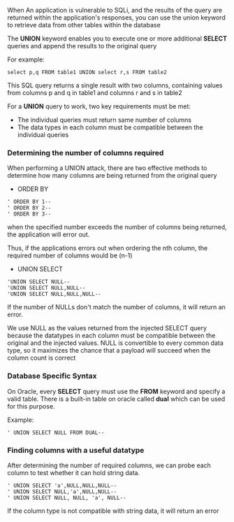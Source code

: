 
When An application is vulnerable to SQLi, and the results of the query are returned within the application's responses, you can use the union keyword to retrieve data from other tables within the database


The **UNION** keyword enables you to execute one or more additional **SELECT** queries and append the results to the original query



For example:

```
select p,q FROM table1 UNION select r,s FROM table2

```


This SQL query returns a single result with two columns, containing values from columns p and q in table1 and columns r and s in table2



For a **UNION** query to work, two key requirements must be met:

- The individual queries must return same number of columns
- The data types in each column must be compatible between the individual queries






### Determining the number of columns required


When performing a UNION attack, there are two effective methods to determine how many columns are being returned from the original query


- ORDER BY

```
' ORDER BY 1--
' ORDER BY 2--
' ORDER BY 3--
```


when the specified number exceeds the number of columns being returned, the application will error out. 

Thus, if the applications errors out when ordering the nth column, the required number of columns would be (n-1)





- UNION SELECT

```
'UNION SELECT NULL--
'UNION SELECT NULL,NULL--
'UNION SELECT NULL,NULL,NULL--
```



If the number of NULLs don't match the number of columns, it will return an error. 

We use NULL as the values returned from the injected SELECT query because the datatypes in each column must be compatible between the original and the injected values. NULL is convertible to every common data type, so it maximizes the chance that a payload will succeed when the column count is correct




### Database Specific Syntax


On Oracle, every **SELECT** query must use the **FROM** keyword and specify a valid table. There is a built-in table on oracle called **dual** which can be used for this purpose. 

Example:

```
' UNION SELECT NULL FROM DUAL--
```






### Finding columns with a useful datatype


After determining the number of required columns, we can probe each column to test whether it can hold string data. 


```
' UNION SELECT 'a',NULL,NULL,NULL--
' UNION SELECT NULL,'a',NULL,NULL--
' UNION SELECT NULL, NULL, 'a', NULL--
```


If the column type is not compatible with string data, it will return an error

